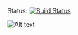 Status:  [![Build Status](https://travis-ci.org/todo_list/char_sorter.svg?branch=master)](https://travis-ci.org/todo_list/char_sorter)

![Alt text](http://www.rubyinside.com/wp-content/uploads/2008/02/hummingbird-book-the-ruby-programming-language.jpg "Ruby Programming Language")